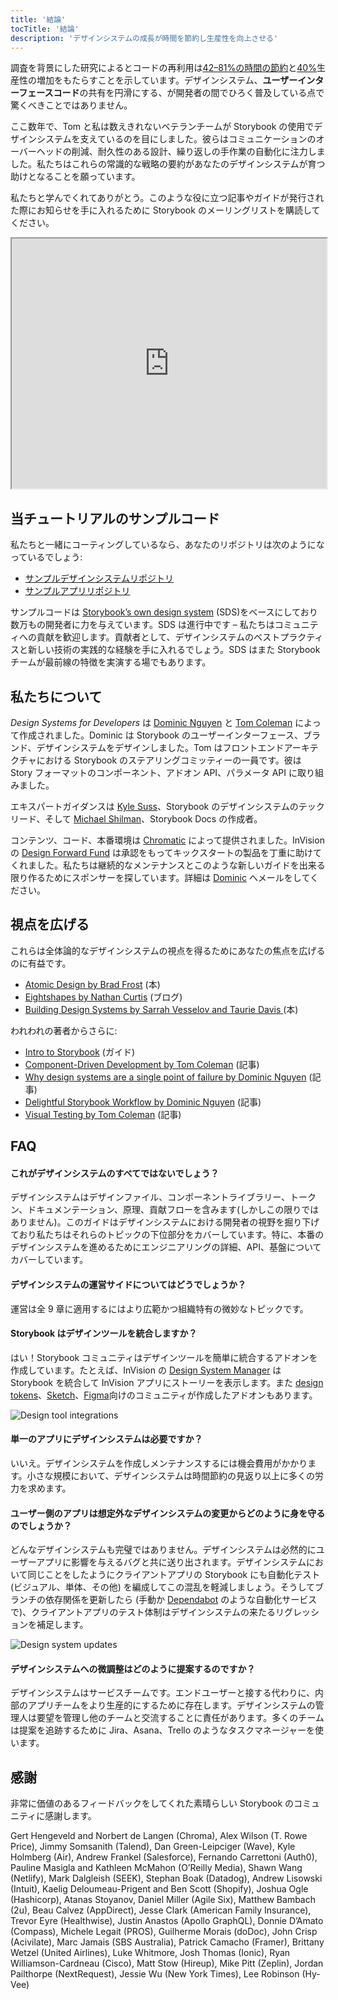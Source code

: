```yaml
---
title: '結論'
tocTitle: '結論'
description: 'デザインシステムの成長が時間を節約し生産性を向上させる'
---
```


調査を背景にした研究によるとコードの再利用は[42–81%の時間の節約](https://www.researchgate.net/publication/3188437_Evaluating_Software_Reuse_Alternatives_A_Model_and_Its_Application_to_an_Industrial_Case_Study?ev=publicSearchHeader&_sg=g8WraNGZNGPw0R-1-jGpy0XwUDeAr3qb472J6lhisyQ3l24pSmndO6anMdX2L3HdWHifsczPegR9wjA)と[40%](http://www.cin.ufpe.br/~in1045/papers/art03.pdf)生産性の増加をもたらすことを示しています。デザインシステム、**ユーザーインターフェースコード**の共有を円滑にする、が開発者の間でひろく普及している点で驚くべきことではありません。

ここ数年で、Tom と私は数えきれないベテランチームが Storybook の使用でデザインシステムを支えているのを目にしました。彼らはコミュニケーションのオーバーヘッドの削減、耐久性のある設計、繰り返しの手作業の自動化に注力しました。私たちはこれらの常識的な戦略の要約があなたのデザインシステムが育つ助けとなることを願っています。

私たちと学んでくれてありがとう。このような役に立つ記事やガイドが発行された際にお知らせを手に入れるために Storybook のメーリングリストを購読してください。

<iframe style="height:400px;width:100%;max-width:800px;margin:0px auto;" src="https://upscri.be/d42fc0?as_embed"></iframe>

## 当チュートリアルのサンプルコード

私たちと一緒にコーティングしているなら、あなたのリポジトリは次のようになっているでしょう:

- [サンプルデザインシステムリポジトリ](https://github.com/chromaui/learnstorybook-design-system)
- [サンプルアプリリポジトリ](https://github.com/chromaui/learnstorybook-design-system-example-app)

サンプルコードは [Storybook’s own design system](https://github.com/storybookjs/design-system) (SDS)をベースにしており数万もの開発者に力を与えています。SDS は進行中です – 私たちはコミュニティへの貢献を歓迎します。貢献者として、デザインシステムのベストプラクティスと新しい技術の実践的な経験を手に入れるでしょう。SDS はまた Storybook チームが最前線の特徴を実演する場でもあります。

## 私たちについて

_Design Systems for Developers_ は [Dominic Nguyen](https://twitter.com/domyen) と [Tom Coleman](https://twitter.com/tmeasday) によって作成されました。Dominic は Storybook のユーザーインターフェース、ブランド、デザインシステムをデザインしました。Tom はフロントエンドアーキテクチャにおける Storybook のステアリングコミッティーの一員です。彼は Story フォーマットのコンポーネント、アドオン API、パラメータ API に取り組みました。

エキスパートガイダンスは [Kyle Suss](https://github.com/kylesuss)、Storybook のデザインシステムのテックリード、そして [Michael Shilman](https://twitter.com/mshilman)、Storybook Docs の作成者。

コンテンツ、コード、本番環境は [Chromatic](https://www.chromatic.com/) によって提供されました。InVision の [Design Forward Fund](https://www.invisionapp.com/design-forward-fund) は承認をもってキックスタートの製品を丁重に助けてくれました。私たちは継続的なメンテナンスとこのような新しいガイドを出来る限り作るためにスポンサーを探しています。詳細は [Dominic](mailto:dom@chromatic.com) へメールをしてください。

## 視点を広げる

これらは全体論的なデザインシステムの視点を得るためにあなたの焦点を広げるのに有益です。

- [Atomic Design by Brad Frost](http://atomicdesign.bradfrost.com/) (本)
- [Eightshapes by Nathan Curtis](https://medium.com/eightshapes-llc/tagged/design-systems) (ブログ)
- [Building Design Systems by Sarrah Vesselov and Taurie Davis ](https://www.amazon.com/Building-Design-Systems-Experiences-Language/dp/148424513X) (本)

われわれの著者からさらに:

- [Intro to Storybook](http://learnstorybook.com/intro-to-storybook) (ガイド)
- [Component-Driven Development by Tom Coleman](https://www.componentdriven.org/) (記事)
- [Why design systems are a single point of failure by Dominic Nguyen](https://www.chromatic.com/blog/why-design-systems-are-a-single-point-of-failure) (記事)
- [Delightful Storybook Workflow by Dominic Nguyen](https://www.chromatic.com/blog/the-delightful-storybook-workflow) (記事)
- [Visual Testing by Tom Coleman](https://www.chromatic.com/blog/visual-testing-the-pragmatic-way-to-test-uis/) (記事)

## FAQ

#### これがデザインシステムのすべてではないでしょう？

デザインシステムはデザインファイル、コンポーネントライブラリー、トークン、ドキュメンテーション、原理、貢献フローを含みます(しかしこの限りではありません)。このガイドはデザインシステムにおける開発者の視野を掘り下げており私たちはそれらのトピックの下位部分をカバーしています。特に、本番のデザインシステムを進めるためにエンジニアリングの詳細、API、基盤についてカバーしています。

#### デザインシステムの運営サイドについてはどうでしょうか？

運営は全 9 章に適用するにはより広範かつ組織特有の微妙なトピックです。

#### Storybook はデザインツールを統合しますか？

はい！Storybook コミュニティはデザインツールを簡単に統合するアドオンを作成しています。たとえば、InVision の [Design System Manager](https://www.invisionapp.com/design-system-manager) は Storybook を統合して InVision アプリにストーリーを表示します。また [design tokens](https://github.com/UX-and-I/storybook-design-token)、[Sketch](https://github.com/chrisvxd/story2sketch)、[Figma](https://github.com/pocka/storybook-addon-designs)向けのコミュニティが作成したアドオンもあります。

![Design tool integrations](/design-systems-for-developers/storybook-integrations-design.jpg)

#### 単一のアプリにデザインシステムは必要ですか？

いいえ。デザインシステムを作成しメンテナンスするには機会費用がかかります。小さな規模において、デザインシステムは時間節約の見返り以上に多くの労力を求めます。

#### ユーザー側のアプリは想定外なデザインシステムの変更からどのように身を守るのでしょうか？

どんなデザインシステムも完璧ではありません。デザインシステムは必然的にユーザーアプリに影響を与えるバグと共に送り出されます。デザインシステムにおいて同じことをしたようにクライアントアプリの Storybook にも自動化テスト (ビジュアル、単体、その他) を編成してこの混乱を軽減しましょう。そうしてブランチの依存関係を更新したら (手動か [Dependabot](https://dependabot.com/) のような自動化サービスで)、クライアントアプリのテスト体制はデザインシステムの来たるリグレッションを補足します。

![Design system updates](/design-systems-for-developers/design-system-update.png)

#### デザインシステムへの微調整はどのように提案するのですか？

デザインシステムはサービスチームです。エンドユーザーと接する代わりに、内部のアプリチームをより生産的にするために存在します。デザインシステムの管理人は要望を管理し他のチームと交流することに責任があります。多くのチームは提案を追跡するために Jira、Asana、Trello のようなタスクマネージャーを使います。

## 感謝

非常に価値のあるフィードバックをしてくれた素晴らしい Storybook のコミュニティに感謝します。

Gert Hengeveld and Norbert de Langen (Chroma), Alex Wilson (T. Rowe Price), Jimmy Somsanith (Talend), Dan Green-Leipciger (Wave), Kyle Holmberg (Air), Andrew Frankel (Salesforce), Fernando Carrettoni (Auth0), Pauline Masigla and Kathleen McMahon (O’Reilly Media), Shawn Wang (Netlify), Mark Dalgleish (SEEK), Stephan Boak (Datadog), Andrew Lisowski (Intuit), Kaelig Deloumeau-Prigent and Ben Scott (Shopify), Joshua Ogle (Hashicorp), Atanas Stoyanov, Daniel Miller (Agile Six), Matthew Bambach (2u), Beau Calvez (AppDirect), Jesse Clark (American Family Insurance), Trevor Eyre (Healthwise), Justin Anastos (Apollo GraphQL), Donnie D’Amato (Compass), Michele Legait (PROS), Guilherme Morais (doDoc), John Crisp (Acivilate), Marc Jamais (SBS Australia), Patrick Camacho (Framer), Brittany Wetzel (United Airlines), Luke Whitmore, Josh Thomas (Ionic), Ryan Williamson-Cardneau (Cisco), Matt Stow (Hireup), Mike Pitt (Zeplin), Jordan Pailthorpe (NextRequest), Jessie Wu (New York Times), Lee Robinson (Hy-Vee)

